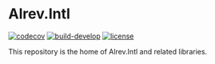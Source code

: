 # Alrev.Intl
[![codecov](https://codecov.io/gh/pointnet/alrev-intl/branch/develop/graph/badge.svg)](https://app.codecov.io/gh/pointnet/alrev-intl/branch/develop)
[![build-develop](https://github.com/pointnet/alrev-intl/actions/workflows/build-develop.yml/badge.svg)](https://github.com/pointnet/alrev-intl/actions/workflows/build-develop.yml)
[![license](https://img.shields.io/github/license/pointnet/alrev-intl?style=plastic)](https://github.com/pointnet/alrev-intl/blob/develop/LICENSE)

This repository is the home of Alrev.Intl and related libraries.